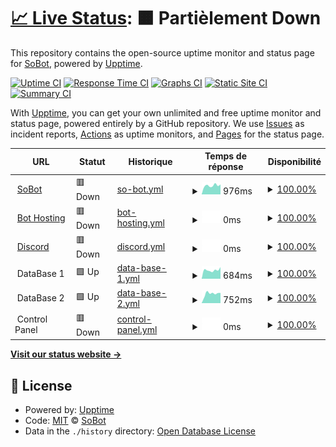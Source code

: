 # [📈 Live Status](https://SoBot.github.io/Uptime): <!--live status--> **🟧 Partièlement Down**

This repository contains the open-source uptime monitor and status page for [SoBot](https://SoBot.github.io/Uptime), powered by [Upptime](https://github.com/upptime/upptime).

[![Uptime CI](https://github.com/SoBot/Uptime/workflows/Uptime%20CI/badge.svg)](https://github.com/upptime/upptime/actions?query=workflow%3A%22Uptime+CI%22)
[![Response Time CI](https://github.com/SoBot/Uptime/workflows/Response%20Time%20CI/badge.svg)](https://github.com/upptime/upptime/actions?query=workflow%3A%22Response+Time+CI%22)
[![Graphs CI](https://github.com/SoBot/Uptime/workflows/Graphs%20CI/badge.svg)](https://github.com/upptime/upptime/actions?query=workflow%3A%22Graphs+CI%22)
[![Static Site CI](https://github.com/SoBot/Uptime/workflows/Static%20Site%20CI/badge.svg)](https://github.com/upptime/upptime/actions?query=workflow%3A%22Static+Site+CI%22)
[![Summary CI](https://github.com/SoBot/Uptime/workflows/Summary%20CI/badge.svg)](https://github.com/upptime/upptime/actions?query=workflow%3A%22Summary+CI%22)

With [Upptime](https://upptime.js.org), you can get your own unlimited and free uptime monitor and status page, powered entirely by a GitHub repository. We use [Issues](https://github.com/SoBot/Uptime/issues) as incident reports, [Actions](https://github.com/SoBot/Uptime/actions) as uptime monitors, and [Pages](https://SoBot.github.io/Uptime) for the status page.

<!--start: status pages-->
<!-- This summary is generated by Upptime (https://github.com/upptime/upptime) -->
<!-- Do not edit this manually, your changes will be overwritten -->
<!-- prettier-ignore -->
| URL | Statut | Historique | Temps de réponse | Disponibilité |
| --- | ------ | ------- | ------------- | ------ |
| <img alt="" src="https://favicons.githubusercontent.com/sobot.fr" height="13"> [SoBot](https://sobot.fr) | 🟥 Down | [so-bot.yml](https://github.com/MattiaPARRINELLO/Uptime/commits/HEAD/history/so-bot.yml) | <details><summary><img alt="Graphique du temps de réponse" src="./graphs/so-bot/response-time-week.png" height="20"> 976ms</summary><br><a href="https://MattiaPARRINELLO.github.io/Uptime/history/so-bot"><img alt="Temps de réponse 1076" src="https://img.shields.io/endpoint?url=https%3A%2F%2Fraw.githubusercontent.com%2FMattiaPARRINELLO%2FUptime%2FHEAD%2Fapi%2Fso-bot%2Fresponse-time.json"></a><br><a href="https://MattiaPARRINELLO.github.io/Uptime/history/so-bot"><img alt="Temps de réponse des 24 dérnières heures 1095" src="https://img.shields.io/endpoint?url=https%3A%2F%2Fraw.githubusercontent.com%2FMattiaPARRINELLO%2FUptime%2FHEAD%2Fapi%2Fso-bot%2Fresponse-time-day.json"></a><br><a href="https://MattiaPARRINELLO.github.io/Uptime/history/so-bot"><img alt="Temps de réponse des 7 dérniers jours 976" src="https://img.shields.io/endpoint?url=https%3A%2F%2Fraw.githubusercontent.com%2FMattiaPARRINELLO%2FUptime%2FHEAD%2Fapi%2Fso-bot%2Fresponse-time-week.json"></a><br><a href="https://MattiaPARRINELLO.github.io/Uptime/history/so-bot"><img alt="Temps de réponse des 30 dérniers jour 1026" src="https://img.shields.io/endpoint?url=https%3A%2F%2Fraw.githubusercontent.com%2FMattiaPARRINELLO%2FUptime%2FHEAD%2Fapi%2Fso-bot%2Fresponse-time-month.json"></a><br><a href="https://MattiaPARRINELLO.github.io/Uptime/history/so-bot"><img alt="Temps de réponse de cette année 1145" src="https://img.shields.io/endpoint?url=https%3A%2F%2Fraw.githubusercontent.com%2FMattiaPARRINELLO%2FUptime%2FHEAD%2Fapi%2Fso-bot%2Fresponse-time-year.json"></a></details> | <details><summary><a href="https://MattiaPARRINELLO.github.io/Uptime/history/so-bot">100.00%</a></summary><a href="https://MattiaPARRINELLO.github.io/Uptime/history/so-bot"><img alt="Disponibilité 100.00%" src="https://img.shields.io/endpoint?url=https%3A%2F%2Fraw.githubusercontent.com%2FMattiaPARRINELLO%2FUptime%2FHEAD%2Fapi%2Fso-bot%2Fuptime.json"></a><br><a href="https://MattiaPARRINELLO.github.io/Uptime/history/so-bot"><img alt="Disponibilité des 24 dérnières heures 100.00%" src="https://img.shields.io/endpoint?url=https%3A%2F%2Fraw.githubusercontent.com%2FMattiaPARRINELLO%2FUptime%2FHEAD%2Fapi%2Fso-bot%2Fuptime-day.json"></a><br><a href="https://MattiaPARRINELLO.github.io/Uptime/history/so-bot"><img alt="Disponibilité des 7 dérnières jours 100.00%" src="https://img.shields.io/endpoint?url=https%3A%2F%2Fraw.githubusercontent.com%2FMattiaPARRINELLO%2FUptime%2FHEAD%2Fapi%2Fso-bot%2Fuptime-week.json"></a><br><a href="https://MattiaPARRINELLO.github.io/Uptime/history/so-bot"><img alt="Disponibilité des 7 dérnières jours 100.00%" src="https://img.shields.io/endpoint?url=https%3A%2F%2Fraw.githubusercontent.com%2FMattiaPARRINELLO%2FUptime%2FHEAD%2Fapi%2Fso-bot%2Fuptime-month.json"></a><br><a href="https://MattiaPARRINELLO.github.io/Uptime/history/so-bot"><img alt="Disponibilité de cette année 100.00%" src="https://img.shields.io/endpoint?url=https%3A%2F%2Fraw.githubusercontent.com%2FMattiaPARRINELLO%2FUptime%2FHEAD%2Fapi%2Fso-bot%2Fuptime-year.json"></a></details>
| <img alt="" src="https://favicons.githubusercontent.com/sobot.ddns.net" height="13"> [Bot Hosting](http://sobot.ddns.net) | 🟥 Down | [bot-hosting.yml](https://github.com/MattiaPARRINELLO/Uptime/commits/HEAD/history/bot-hosting.yml) | <details><summary><img alt="Graphique du temps de réponse" src="./graphs/bot-hosting/response-time-week.png" height="20"> 0ms</summary><br><a href="https://MattiaPARRINELLO.github.io/Uptime/history/bot-hosting"><img alt="Temps de réponse 265" src="https://img.shields.io/endpoint?url=https%3A%2F%2Fraw.githubusercontent.com%2FMattiaPARRINELLO%2FUptime%2FHEAD%2Fapi%2Fbot-hosting%2Fresponse-time.json"></a><br><a href="https://MattiaPARRINELLO.github.io/Uptime/history/bot-hosting"><img alt="Temps de réponse des 24 dérnières heures 0" src="https://img.shields.io/endpoint?url=https%3A%2F%2Fraw.githubusercontent.com%2FMattiaPARRINELLO%2FUptime%2FHEAD%2Fapi%2Fbot-hosting%2Fresponse-time-day.json"></a><br><a href="https://MattiaPARRINELLO.github.io/Uptime/history/bot-hosting"><img alt="Temps de réponse des 7 dérniers jours 0" src="https://img.shields.io/endpoint?url=https%3A%2F%2Fraw.githubusercontent.com%2FMattiaPARRINELLO%2FUptime%2FHEAD%2Fapi%2Fbot-hosting%2Fresponse-time-week.json"></a><br><a href="https://MattiaPARRINELLO.github.io/Uptime/history/bot-hosting"><img alt="Temps de réponse des 30 dérniers jour 0" src="https://img.shields.io/endpoint?url=https%3A%2F%2Fraw.githubusercontent.com%2FMattiaPARRINELLO%2FUptime%2FHEAD%2Fapi%2Fbot-hosting%2Fresponse-time-month.json"></a><br><a href="https://MattiaPARRINELLO.github.io/Uptime/history/bot-hosting"><img alt="Temps de réponse de cette année 0" src="https://img.shields.io/endpoint?url=https%3A%2F%2Fraw.githubusercontent.com%2FMattiaPARRINELLO%2FUptime%2FHEAD%2Fapi%2Fbot-hosting%2Fresponse-time-year.json"></a></details> | <details><summary><a href="https://MattiaPARRINELLO.github.io/Uptime/history/bot-hosting">100.00%</a></summary><a href="https://MattiaPARRINELLO.github.io/Uptime/history/bot-hosting"><img alt="Disponibilité 100.00%" src="https://img.shields.io/endpoint?url=https%3A%2F%2Fraw.githubusercontent.com%2FMattiaPARRINELLO%2FUptime%2FHEAD%2Fapi%2Fbot-hosting%2Fuptime.json"></a><br><a href="https://MattiaPARRINELLO.github.io/Uptime/history/bot-hosting"><img alt="Disponibilité des 24 dérnières heures 100.00%" src="https://img.shields.io/endpoint?url=https%3A%2F%2Fraw.githubusercontent.com%2FMattiaPARRINELLO%2FUptime%2FHEAD%2Fapi%2Fbot-hosting%2Fuptime-day.json"></a><br><a href="https://MattiaPARRINELLO.github.io/Uptime/history/bot-hosting"><img alt="Disponibilité des 7 dérnières jours 100.00%" src="https://img.shields.io/endpoint?url=https%3A%2F%2Fraw.githubusercontent.com%2FMattiaPARRINELLO%2FUptime%2FHEAD%2Fapi%2Fbot-hosting%2Fuptime-week.json"></a><br><a href="https://MattiaPARRINELLO.github.io/Uptime/history/bot-hosting"><img alt="Disponibilité des 7 dérnières jours 100.00%" src="https://img.shields.io/endpoint?url=https%3A%2F%2Fraw.githubusercontent.com%2FMattiaPARRINELLO%2FUptime%2FHEAD%2Fapi%2Fbot-hosting%2Fuptime-month.json"></a><br><a href="https://MattiaPARRINELLO.github.io/Uptime/history/bot-hosting"><img alt="Disponibilité de cette année 100.00%" src="https://img.shields.io/endpoint?url=https%3A%2F%2Fraw.githubusercontent.com%2FMattiaPARRINELLO%2FUptime%2FHEAD%2Fapi%2Fbot-hosting%2Fuptime-year.json"></a></details>
| <img alt="" src="https://favicons.githubusercontent.com/discord.sobot.fr" height="13"> [Discord](https://discord.sobot.fr) | 🟥 Down | [discord.yml](https://github.com/MattiaPARRINELLO/Uptime/commits/HEAD/history/discord.yml) | <details><summary><img alt="Graphique du temps de réponse" src="./graphs/discord/response-time-week.png" height="20"> 0ms</summary><br><a href="https://MattiaPARRINELLO.github.io/Uptime/history/discord"><img alt="Temps de réponse 1039" src="https://img.shields.io/endpoint?url=https%3A%2F%2Fraw.githubusercontent.com%2FMattiaPARRINELLO%2FUptime%2FHEAD%2Fapi%2Fdiscord%2Fresponse-time.json"></a><br><a href="https://MattiaPARRINELLO.github.io/Uptime/history/discord"><img alt="Temps de réponse des 24 dérnières heures 0" src="https://img.shields.io/endpoint?url=https%3A%2F%2Fraw.githubusercontent.com%2FMattiaPARRINELLO%2FUptime%2FHEAD%2Fapi%2Fdiscord%2Fresponse-time-day.json"></a><br><a href="https://MattiaPARRINELLO.github.io/Uptime/history/discord"><img alt="Temps de réponse des 7 dérniers jours 0" src="https://img.shields.io/endpoint?url=https%3A%2F%2Fraw.githubusercontent.com%2FMattiaPARRINELLO%2FUptime%2FHEAD%2Fapi%2Fdiscord%2Fresponse-time-week.json"></a><br><a href="https://MattiaPARRINELLO.github.io/Uptime/history/discord"><img alt="Temps de réponse des 30 dérniers jour 0" src="https://img.shields.io/endpoint?url=https%3A%2F%2Fraw.githubusercontent.com%2FMattiaPARRINELLO%2FUptime%2FHEAD%2Fapi%2Fdiscord%2Fresponse-time-month.json"></a><br><a href="https://MattiaPARRINELLO.github.io/Uptime/history/discord"><img alt="Temps de réponse de cette année 1016" src="https://img.shields.io/endpoint?url=https%3A%2F%2Fraw.githubusercontent.com%2FMattiaPARRINELLO%2FUptime%2FHEAD%2Fapi%2Fdiscord%2Fresponse-time-year.json"></a></details> | <details><summary><a href="https://MattiaPARRINELLO.github.io/Uptime/history/discord">100.00%</a></summary><a href="https://MattiaPARRINELLO.github.io/Uptime/history/discord"><img alt="Disponibilité 100.00%" src="https://img.shields.io/endpoint?url=https%3A%2F%2Fraw.githubusercontent.com%2FMattiaPARRINELLO%2FUptime%2FHEAD%2Fapi%2Fdiscord%2Fuptime.json"></a><br><a href="https://MattiaPARRINELLO.github.io/Uptime/history/discord"><img alt="Disponibilité des 24 dérnières heures 100.00%" src="https://img.shields.io/endpoint?url=https%3A%2F%2Fraw.githubusercontent.com%2FMattiaPARRINELLO%2FUptime%2FHEAD%2Fapi%2Fdiscord%2Fuptime-day.json"></a><br><a href="https://MattiaPARRINELLO.github.io/Uptime/history/discord"><img alt="Disponibilité des 7 dérnières jours 100.00%" src="https://img.shields.io/endpoint?url=https%3A%2F%2Fraw.githubusercontent.com%2FMattiaPARRINELLO%2FUptime%2FHEAD%2Fapi%2Fdiscord%2Fuptime-week.json"></a><br><a href="https://MattiaPARRINELLO.github.io/Uptime/history/discord"><img alt="Disponibilité des 7 dérnières jours 100.00%" src="https://img.shields.io/endpoint?url=https%3A%2F%2Fraw.githubusercontent.com%2FMattiaPARRINELLO%2FUptime%2FHEAD%2Fapi%2Fdiscord%2Fuptime-month.json"></a><br><a href="https://MattiaPARRINELLO.github.io/Uptime/history/discord"><img alt="Disponibilité de cette année 100.00%" src="https://img.shields.io/endpoint?url=https%3A%2F%2Fraw.githubusercontent.com%2FMattiaPARRINELLO%2FUptime%2FHEAD%2Fapi%2Fdiscord%2Fuptime-year.json"></a></details>
| <img alt="" src="https://favicons.githubusercontent.com/null" height="13"> DataBase 1 | 🟩 Up | [data-base-1.yml](https://github.com/MattiaPARRINELLO/Uptime/commits/HEAD/history/data-base-1.yml) | <details><summary><img alt="Graphique du temps de réponse" src="./graphs/data-base-1/response-time-week.png" height="20"> 684ms</summary><br><a href="https://MattiaPARRINELLO.github.io/Uptime/history/data-base-1"><img alt="Temps de réponse 723" src="https://img.shields.io/endpoint?url=https%3A%2F%2Fraw.githubusercontent.com%2FMattiaPARRINELLO%2FUptime%2FHEAD%2Fapi%2Fdata-base-1%2Fresponse-time.json"></a><br><a href="https://MattiaPARRINELLO.github.io/Uptime/history/data-base-1"><img alt="Temps de réponse des 24 dérnières heures 916" src="https://img.shields.io/endpoint?url=https%3A%2F%2Fraw.githubusercontent.com%2FMattiaPARRINELLO%2FUptime%2FHEAD%2Fapi%2Fdata-base-1%2Fresponse-time-day.json"></a><br><a href="https://MattiaPARRINELLO.github.io/Uptime/history/data-base-1"><img alt="Temps de réponse des 7 dérniers jours 684" src="https://img.shields.io/endpoint?url=https%3A%2F%2Fraw.githubusercontent.com%2FMattiaPARRINELLO%2FUptime%2FHEAD%2Fapi%2Fdata-base-1%2Fresponse-time-week.json"></a><br><a href="https://MattiaPARRINELLO.github.io/Uptime/history/data-base-1"><img alt="Temps de réponse des 30 dérniers jour 650" src="https://img.shields.io/endpoint?url=https%3A%2F%2Fraw.githubusercontent.com%2FMattiaPARRINELLO%2FUptime%2FHEAD%2Fapi%2Fdata-base-1%2Fresponse-time-month.json"></a><br><a href="https://MattiaPARRINELLO.github.io/Uptime/history/data-base-1"><img alt="Temps de réponse de cette année 721" src="https://img.shields.io/endpoint?url=https%3A%2F%2Fraw.githubusercontent.com%2FMattiaPARRINELLO%2FUptime%2FHEAD%2Fapi%2Fdata-base-1%2Fresponse-time-year.json"></a></details> | <details><summary><a href="https://MattiaPARRINELLO.github.io/Uptime/history/data-base-1">100.00%</a></summary><a href="https://MattiaPARRINELLO.github.io/Uptime/history/data-base-1"><img alt="Disponibilité 100.00%" src="https://img.shields.io/endpoint?url=https%3A%2F%2Fraw.githubusercontent.com%2FMattiaPARRINELLO%2FUptime%2FHEAD%2Fapi%2Fdata-base-1%2Fuptime.json"></a><br><a href="https://MattiaPARRINELLO.github.io/Uptime/history/data-base-1"><img alt="Disponibilité des 24 dérnières heures 100.00%" src="https://img.shields.io/endpoint?url=https%3A%2F%2Fraw.githubusercontent.com%2FMattiaPARRINELLO%2FUptime%2FHEAD%2Fapi%2Fdata-base-1%2Fuptime-day.json"></a><br><a href="https://MattiaPARRINELLO.github.io/Uptime/history/data-base-1"><img alt="Disponibilité des 7 dérnières jours 100.00%" src="https://img.shields.io/endpoint?url=https%3A%2F%2Fraw.githubusercontent.com%2FMattiaPARRINELLO%2FUptime%2FHEAD%2Fapi%2Fdata-base-1%2Fuptime-week.json"></a><br><a href="https://MattiaPARRINELLO.github.io/Uptime/history/data-base-1"><img alt="Disponibilité des 7 dérnières jours 100.00%" src="https://img.shields.io/endpoint?url=https%3A%2F%2Fraw.githubusercontent.com%2FMattiaPARRINELLO%2FUptime%2FHEAD%2Fapi%2Fdata-base-1%2Fuptime-month.json"></a><br><a href="https://MattiaPARRINELLO.github.io/Uptime/history/data-base-1"><img alt="Disponibilité de cette année 100.00%" src="https://img.shields.io/endpoint?url=https%3A%2F%2Fraw.githubusercontent.com%2FMattiaPARRINELLO%2FUptime%2FHEAD%2Fapi%2Fdata-base-1%2Fuptime-year.json"></a></details>
| <img alt="" src="https://favicons.githubusercontent.com/null" height="13"> DataBase 2 | 🟩 Up | [data-base-2.yml](https://github.com/MattiaPARRINELLO/Uptime/commits/HEAD/history/data-base-2.yml) | <details><summary><img alt="Graphique du temps de réponse" src="./graphs/data-base-2/response-time-week.png" height="20"> 752ms</summary><br><a href="https://MattiaPARRINELLO.github.io/Uptime/history/data-base-2"><img alt="Temps de réponse 824" src="https://img.shields.io/endpoint?url=https%3A%2F%2Fraw.githubusercontent.com%2FMattiaPARRINELLO%2FUptime%2FHEAD%2Fapi%2Fdata-base-2%2Fresponse-time.json"></a><br><a href="https://MattiaPARRINELLO.github.io/Uptime/history/data-base-2"><img alt="Temps de réponse des 24 dérnières heures 803" src="https://img.shields.io/endpoint?url=https%3A%2F%2Fraw.githubusercontent.com%2FMattiaPARRINELLO%2FUptime%2FHEAD%2Fapi%2Fdata-base-2%2Fresponse-time-day.json"></a><br><a href="https://MattiaPARRINELLO.github.io/Uptime/history/data-base-2"><img alt="Temps de réponse des 7 dérniers jours 752" src="https://img.shields.io/endpoint?url=https%3A%2F%2Fraw.githubusercontent.com%2FMattiaPARRINELLO%2FUptime%2FHEAD%2Fapi%2Fdata-base-2%2Fresponse-time-week.json"></a><br><a href="https://MattiaPARRINELLO.github.io/Uptime/history/data-base-2"><img alt="Temps de réponse des 30 dérniers jour 744" src="https://img.shields.io/endpoint?url=https%3A%2F%2Fraw.githubusercontent.com%2FMattiaPARRINELLO%2FUptime%2FHEAD%2Fapi%2Fdata-base-2%2Fresponse-time-month.json"></a><br><a href="https://MattiaPARRINELLO.github.io/Uptime/history/data-base-2"><img alt="Temps de réponse de cette année 833" src="https://img.shields.io/endpoint?url=https%3A%2F%2Fraw.githubusercontent.com%2FMattiaPARRINELLO%2FUptime%2FHEAD%2Fapi%2Fdata-base-2%2Fresponse-time-year.json"></a></details> | <details><summary><a href="https://MattiaPARRINELLO.github.io/Uptime/history/data-base-2">100.00%</a></summary><a href="https://MattiaPARRINELLO.github.io/Uptime/history/data-base-2"><img alt="Disponibilité 100.00%" src="https://img.shields.io/endpoint?url=https%3A%2F%2Fraw.githubusercontent.com%2FMattiaPARRINELLO%2FUptime%2FHEAD%2Fapi%2Fdata-base-2%2Fuptime.json"></a><br><a href="https://MattiaPARRINELLO.github.io/Uptime/history/data-base-2"><img alt="Disponibilité des 24 dérnières heures 100.00%" src="https://img.shields.io/endpoint?url=https%3A%2F%2Fraw.githubusercontent.com%2FMattiaPARRINELLO%2FUptime%2FHEAD%2Fapi%2Fdata-base-2%2Fuptime-day.json"></a><br><a href="https://MattiaPARRINELLO.github.io/Uptime/history/data-base-2"><img alt="Disponibilité des 7 dérnières jours 100.00%" src="https://img.shields.io/endpoint?url=https%3A%2F%2Fraw.githubusercontent.com%2FMattiaPARRINELLO%2FUptime%2FHEAD%2Fapi%2Fdata-base-2%2Fuptime-week.json"></a><br><a href="https://MattiaPARRINELLO.github.io/Uptime/history/data-base-2"><img alt="Disponibilité des 7 dérnières jours 100.00%" src="https://img.shields.io/endpoint?url=https%3A%2F%2Fraw.githubusercontent.com%2FMattiaPARRINELLO%2FUptime%2FHEAD%2Fapi%2Fdata-base-2%2Fuptime-month.json"></a><br><a href="https://MattiaPARRINELLO.github.io/Uptime/history/data-base-2"><img alt="Disponibilité de cette année 100.00%" src="https://img.shields.io/endpoint?url=https%3A%2F%2Fraw.githubusercontent.com%2FMattiaPARRINELLO%2FUptime%2FHEAD%2Fapi%2Fdata-base-2%2Fuptime-year.json"></a></details>
| <img alt="" src="https://favicons.githubusercontent.com/null" height="13"> Control Panel | 🟥 Down | [control-panel.yml](https://github.com/MattiaPARRINELLO/Uptime/commits/HEAD/history/control-panel.yml) | <details><summary><img alt="Graphique du temps de réponse" src="./graphs/control-panel/response-time-week.png" height="20"> 0ms</summary><br><a href="https://MattiaPARRINELLO.github.io/Uptime/history/control-panel"><img alt="Temps de réponse 599" src="https://img.shields.io/endpoint?url=https%3A%2F%2Fraw.githubusercontent.com%2FMattiaPARRINELLO%2FUptime%2FHEAD%2Fapi%2Fcontrol-panel%2Fresponse-time.json"></a><br><a href="https://MattiaPARRINELLO.github.io/Uptime/history/control-panel"><img alt="Temps de réponse des 24 dérnières heures 0" src="https://img.shields.io/endpoint?url=https%3A%2F%2Fraw.githubusercontent.com%2FMattiaPARRINELLO%2FUptime%2FHEAD%2Fapi%2Fcontrol-panel%2Fresponse-time-day.json"></a><br><a href="https://MattiaPARRINELLO.github.io/Uptime/history/control-panel"><img alt="Temps de réponse des 7 dérniers jours 0" src="https://img.shields.io/endpoint?url=https%3A%2F%2Fraw.githubusercontent.com%2FMattiaPARRINELLO%2FUptime%2FHEAD%2Fapi%2Fcontrol-panel%2Fresponse-time-week.json"></a><br><a href="https://MattiaPARRINELLO.github.io/Uptime/history/control-panel"><img alt="Temps de réponse des 30 dérniers jour 0" src="https://img.shields.io/endpoint?url=https%3A%2F%2Fraw.githubusercontent.com%2FMattiaPARRINELLO%2FUptime%2FHEAD%2Fapi%2Fcontrol-panel%2Fresponse-time-month.json"></a><br><a href="https://MattiaPARRINELLO.github.io/Uptime/history/control-panel"><img alt="Temps de réponse de cette année 589" src="https://img.shields.io/endpoint?url=https%3A%2F%2Fraw.githubusercontent.com%2FMattiaPARRINELLO%2FUptime%2FHEAD%2Fapi%2Fcontrol-panel%2Fresponse-time-year.json"></a></details> | <details><summary><a href="https://MattiaPARRINELLO.github.io/Uptime/history/control-panel">100.00%</a></summary><a href="https://MattiaPARRINELLO.github.io/Uptime/history/control-panel"><img alt="Disponibilité 100.00%" src="https://img.shields.io/endpoint?url=https%3A%2F%2Fraw.githubusercontent.com%2FMattiaPARRINELLO%2FUptime%2FHEAD%2Fapi%2Fcontrol-panel%2Fuptime.json"></a><br><a href="https://MattiaPARRINELLO.github.io/Uptime/history/control-panel"><img alt="Disponibilité des 24 dérnières heures 100.00%" src="https://img.shields.io/endpoint?url=https%3A%2F%2Fraw.githubusercontent.com%2FMattiaPARRINELLO%2FUptime%2FHEAD%2Fapi%2Fcontrol-panel%2Fuptime-day.json"></a><br><a href="https://MattiaPARRINELLO.github.io/Uptime/history/control-panel"><img alt="Disponibilité des 7 dérnières jours 100.00%" src="https://img.shields.io/endpoint?url=https%3A%2F%2Fraw.githubusercontent.com%2FMattiaPARRINELLO%2FUptime%2FHEAD%2Fapi%2Fcontrol-panel%2Fuptime-week.json"></a><br><a href="https://MattiaPARRINELLO.github.io/Uptime/history/control-panel"><img alt="Disponibilité des 7 dérnières jours 100.00%" src="https://img.shields.io/endpoint?url=https%3A%2F%2Fraw.githubusercontent.com%2FMattiaPARRINELLO%2FUptime%2FHEAD%2Fapi%2Fcontrol-panel%2Fuptime-month.json"></a><br><a href="https://MattiaPARRINELLO.github.io/Uptime/history/control-panel"><img alt="Disponibilité de cette année 100.00%" src="https://img.shields.io/endpoint?url=https%3A%2F%2Fraw.githubusercontent.com%2FMattiaPARRINELLO%2FUptime%2FHEAD%2Fapi%2Fcontrol-panel%2Fuptime-year.json"></a></details>

<!--end: status pages-->

[**Visit our status website →**](https://SoBot.github.io/Uptime)

## 📄 License

- Powered by: [Upptime](https://github.com/upptime/upptime)
- Code: [MIT](./LICENSE) © [SoBot](https://SoBot.github.io/Uptime)
- Data in the `./history` directory: [Open Database License](https://opendatacommons.org/licenses/odbl/1-0/)
